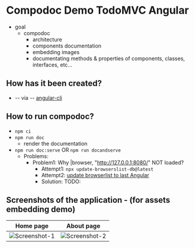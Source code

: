 # Compodoc Demo TodoMVC Angular

* goal
  * compodoc
    * architecture
    * components documentation
    * embedding images
    * documentating methods & properties of components, classes, interfaces, etc...

## How has it been created?
* -- via -- [angular-cli](https://github.com/angular/angular-cli)

## How to run compodoc?
* `npm ci`
* `npm run doc`
  * render the documentation
* `npm run doc:serve` OR `npm run docandserve`
  * Problems:
    * Problem1: Why |browser, "http://127.0.0.1:8080/" NOT loaded?
      * Attempt1: `npx update-browserslist-db@latest`
      * Attempt2: [update browserlist to last Angular](https://angular.dev/reference/versions#browser-support)
      * Solution: TODO:

## Screenshots of the application - (for assets embedding demo)

| Home page                             | About page                             |
| ------------------------------------- | -------------------------------------- |
| ![Screenshot-1](screenshots/home.png) | ![Screenshot-2](screenshots/about.png) |
